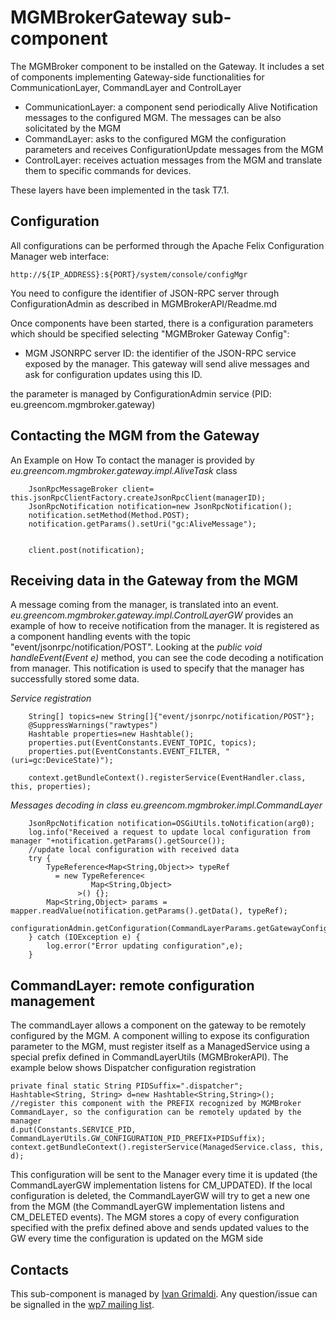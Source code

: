 MGMBrokerGateway sub-component
============================

The MGMBroker component to be installed on the Gateway.
It includes a set of components implementing Gateway-side functionalities for CommunicationLayer, CommandLayer and ControlLayer

- CommunicationLayer: a component send periodically Alive Notification messages to the configured MGM. The messages can be also solicitated by the MGM
- CommandLayer: asks to the configured MGM the configuration parameters and receives ConfigurationUpdate messages from the MGM
- ControlLayer: receives actuation messages from the MGM and translate them to specific commands for devices. 

These layers have been implemented in the task T7.1.

Configuration
-------------

All configurations can be performed through the Apache Felix Configuration Manager web interface:

	http://${IP_ADDRESS}:${PORT}/system/console/configMgr

You need to configure the identifier of JSON-RPC server through ConfigurationAdmin as described in
MGMBrokerAPI/Readme.md

Once components have been started, there is a configuration parameters which should be specified selecting "MGMBroker Gateway Config":

- MGM JSONRPC server ID: the identifier of the JSON-RPC service exposed by the manager. This gateway will send alive messages and ask for configuration updates using this ID.

the parameter is managed by ConfigurationAdmin service (PID: eu.greencom.mgmbroker.gateway)

Contacting the MGM from the Gateway
-----------------------------------

An Example on How To contact the manager is provided by *eu.greencom.mgmbroker.gateway.impl.AliveTask* class

		JsonRpcMessageBroker client= this.jsonRpcClientFactory.createJsonRpcClient(managerID);
		JsonRpcNotification notification=new JsonRpcNotification();
		notification.setMethod(Method.POST);
		notification.getParams().setUri("gc:AliveMessage");
		
		
		client.post(notification);

Receiving data in the Gateway from the MGM
------------------------------------------

A message coming from the manager, is translated into an event. *eu.greencom.mgmbroker.gateway.impl.ControlLayerGW* provides an example of how to receive notification from the manager.
It is registered as a component handling events with the topic "event/jsonrpc/notification/POST".
Looking at the *public void handleEvent(Event e)* method, you can see the code decoding a notification from manager. This notification is used to specify that the manager has successfully stored some data.

*Service registration*

		String[] topics=new String[]{"event/jsonrpc/notification/POST"};
		@SuppressWarnings("rawtypes")
		Hashtable properties=new Hashtable();
		properties.put(EventConstants.EVENT_TOPIC, topics);
		properties.put(EventConstants.EVENT_FILTER, "(uri=gc:DeviceState)");
		
		context.getBundleContext().registerService(EventHandler.class, this, properties);

*Messages decoding in class eu.greencom.mgmbroker.impl.CommandLayer*

		JsonRpcNotification notification=OSGiUtils.toNotification(arg0);
		log.info("Received a request to update local configuration from manager "+notification.getParams().getSource());
		//update local configuration with received data
		try {
			TypeReference<Map<String,Object>> typeRef 
	          = new TypeReference< 
	        		  Map<String,Object> 
	               >() {}; 
	        Map<String,Object> params = mapper.readValue(notification.getParams().getData(), typeRef); 
			configurationAdmin.getConfiguration(CommandLayerParams.getGatewayConfigurationPID()).update(OSGiUtils.mapToDictionary(params));
		} catch (IOException e) {
			log.error("Error updating configuration",e);
		}
		
CommandLayer: remote configuration management
---------------------------------------------

The commandLayer allows a component on the gateway to be remotely configured by the MGM. 
A component willing to expose its configuration parameter to the MGM, must register itself as a ManagedService using a special prefix defined in CommandLayerUtils (MGMBrokerAPI).
The example below shows Dispatcher configuration registration

	private final static String PIDSuffix=".dispatcher";
	Hashtable<String, String> d=new Hashtable<String,String>();
	//register this component with the PREFIX recognized by MGMBroker CommandLayer, so the configuration can be remotely updated by the manager
	d.put(Constants.SERVICE_PID, CommandLayerUtils.GW_CONFIGURATION_PID_PREFIX+PIDSuffix);
	context.getBundleContext().registerService(ManagedService.class, this, d);

This configuration will be sent to the Manager every time it is updated (the CommandLayerGW implementation listens for CM_UPDATED).
If the local configuration is deleted, the CommandLayerGW will try to get a new one from the MGM  (the CommandLayerGW implementation listens and CM_DELETED events).
The MGM stores a copy of every configuration specified with the prefix defined above and sends updated values
to the GW every time the configuration is updated on the MGM side

Contacts
--------

This sub-component is managed by [Ivan Grimaldi](mailto:grimaldi@ismb.it).
Any question/issue can be signalled in the [wp7 mailing list](greencom-wp7@ismb.it). 

 




